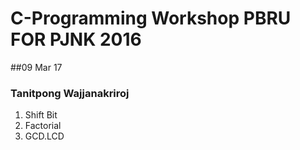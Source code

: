 # C-Programming Workshop PBRU FOR PJNK 2016
##09 Mar 17
### Tanitpong Wajjanakriroj
1. Shift Bit
1. Factorial
1. GCD.LCD

